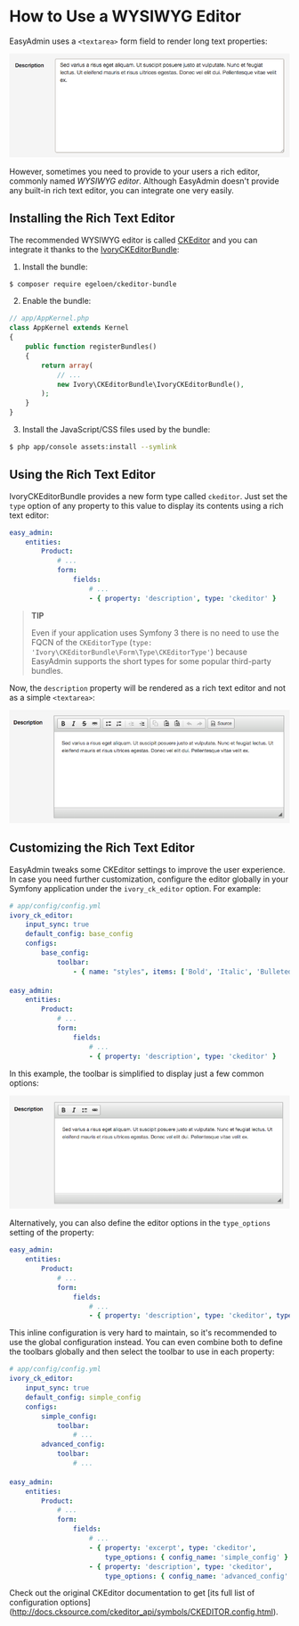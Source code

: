 How to Use a WYSIWYG Editor
===========================

EasyAdmin uses a `<textarea>` form field to render long text properties:

![Default textarea for text elements](../images/wysiwyg/default-textarea.png)

However, sometimes you need to provide to your users a rich editor, commonly
named *WYSIWYG editor*. Although EasyAdmin doesn't provide any built-in rich text
editor, you can integrate one very easily.

Installing the Rich Text Editor
-------------------------------

The recommended WYSIWYG editor is called [CKEditor](http://ckeditor.com/) and
you can integrate it thanks to the [IvoryCKEditorBundle](https://github.com/egeloen/IvoryCKEditorBundle):

1) Install the bundle:

```bash
$ composer require egeloen/ckeditor-bundle
```

2) Enable the bundle:

```php
// app/AppKernel.php
class AppKernel extends Kernel
{
    public function registerBundles()
    {
        return array(
            // ...
            new Ivory\CKEditorBundle\IvoryCKEditorBundle(),
        );
    }
}
```

3) Install the JavaScript/CSS files used by the bundle:

```bash
$ php app/console assets:install --symlink
```

Using the Rich Text Editor
--------------------------

IvoryCKEditorBundle provides a new form type called `ckeditor`. Just set the
`type` option of any property to this value to display its contents using a
rich text editor:

```yaml
easy_admin:
    entities:
        Product:
            # ...
            form:
                fields:
                    # ...
                    - { property: 'description', type: 'ckeditor' }
```

> **TIP**
>
> Even if your application uses Symfony 3 there is no need to use the FQCN of
> the `CKEditorType` (`type: 'Ivory\CKEditorBundle\Form\Type\CKEditorType'`)
> because EasyAdmin supports the short types for some popular third-party bundles.

Now, the `description` property will be rendered as a rich text editor and not as
a simple `<textarea>`:

![Default WYSIWYG editor](../images/wysiwyg/default-wysiwyg.png)

Customizing the Rich Text Editor
--------------------------------

EasyAdmin tweaks some CKEditor settings to improve the user experience. In case
you need further customization, configure the editor globally in your Symfony
application under the `ivory_ck_editor` option. For example:

```yaml
# app/config/config.yml
ivory_ck_editor:
    input_sync: true
    default_config: base_config
    configs:
        base_config:
            toolbar:
                - { name: "styles", items: ['Bold', 'Italic', 'BulletedList', 'Link'] }

easy_admin:
    entities:
        Product:
            # ...
            form:
                fields:
                    # ...
                    - { property: 'description', type: 'ckeditor' }
```

In this example, the toolbar is simplified to display just a few common options:

![Simple WYSIWYG editor](../images/wysiwyg/simple-wysiwyg.png)

Alternatively, you can also define the editor options in the `type_options`
setting of the property:

```yaml
easy_admin:
    entities:
        Product:
            # ...
            form:
                fields:
                    # ...
                    - { property: 'description', type: 'ckeditor', type_options: { 'config': { 'toolbar': [ { name: 'styles', items: ['Bold', 'Italic', 'BulletedList', 'Link'] } ] } } }
```

This inline configuration is very hard to maintain, so it's recommended to use
the global configuration instead. You can even combine both to define the toolbars
globally and then select the toolbar to use in each property:

```yaml
# app/config/config.yml
ivory_ck_editor:
    input_sync: true
    default_config: simple_config
    configs:
        simple_config:
            toolbar:
                # ...
        advanced_config:
            toolbar:
                # ...

easy_admin:
    entities:
        Product:
            # ...
            form:
                fields:
                    # ...
                    - { property: 'excerpt', type: 'ckeditor',
                        type_options: { config_name: 'simple_config' } }
                    - { property: 'description', type: 'ckeditor',
                        type_options: { config_name: 'advanced_config' } }
```

Check out the original CKEditor documentation to get
[its full list of configuration options] (http://docs.cksource.com/ckeditor_api/symbols/CKEDITOR.config.html).
